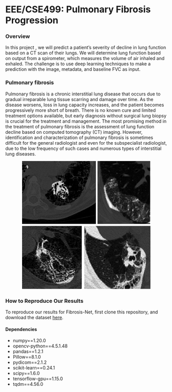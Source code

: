 # EEE/CSE499: Pulmonary Fibrosis Progression

### Overview

In this project , we will predict a patient’s severity of decline in lung function based on a CT scan of their lungs. We will determine lung function based on output from a spirometer, which measures the volume of air inhaled and exhaled. The challenge is to use deep learning techniques to make a prediction with the image, metadata, and baseline FVC as input.

### Pulmonary fibrosis
Pulmonary fibrosis is a chronic interstitial lung disease that occurs due to gradual irreparable lung tissue scarring and damage over time. As the disease worsens, loss in lung capacity increases, and the patient becomes progressively more short of breath. There is no known cure and limited treatment options available, but early diagnosis without surgical lung biopsy is crucial for the treatment and management. The most promising method in the treatment of pulmonary fibrosis is the assessment of lung function decline based on computed tomography (CT) imaging. However, identification and characterization of pulmonary fibrosis is sometimes difficult for the general radiologist and even for the subspecialist radiologist, due to the low frequency of such cases and numerous types of interstitial lung diseases.

<p align="center">
  <img width="400" height="400" src="https://github.com/shazzad-hasan/EEE-CSE499/blob/master/explainability.png" />
</p>

### How to Reproduce Our Results

To reproduce our results for Fibrosis-Net, first clone this repository, and download the dataset [here](https://www.kaggle.com/c/osic-pulmonary-fibrosis-progression).

#### Dependencies
- numpy==1.20.0
- opencv-python==4.5.1.48
- pandas==1.2.1
- Pillow==8.1.0
- pydicom==2.1.2
- scikit-learn==0.24.1
- scipy==1.6.0
- tensorflow-gpu==1.15.0
- tqdm==4.56.0
